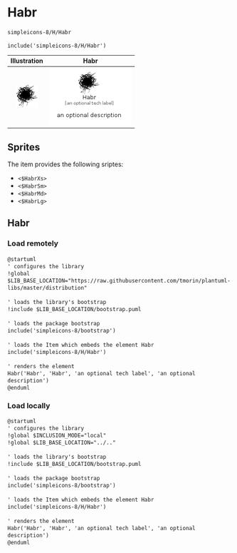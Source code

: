 # Habr


```text
simpleicons-8/H/Habr
```

```text
include('simpleicons-8/H/Habr')
```



| Illustration | Habr |
| :---: | :---: |
| ![illustration for Illustration](../../simpleicons-8/H/Habr.png) | ![illustration for Habr](../../simpleicons-8/H/Habr.Local.png) |



## Sprites
The item provides the following sriptes:

- `<$HabrXs>`
- `<$HabrSm>`
- `<$HabrMd>`
- `<$HabrLg>`





## Habr

### Load remotely
```plantuml
@startuml
' configures the library
!global $LIB_BASE_LOCATION="https://raw.githubusercontent.com/tmorin/plantuml-libs/master/distribution"

' loads the library's bootstrap
!include $LIB_BASE_LOCATION/bootstrap.puml

' loads the package bootstrap
include('simpleicons-8/bootstrap')

' loads the Item which embeds the element Habr
include('simpleicons-8/H/Habr')

' renders the element
Habr('Habr', 'Habr', 'an optional tech label', 'an optional description')
@enduml
```

### Load locally
```plantuml
@startuml
' configures the library
!global $INCLUSION_MODE="local"
!global $LIB_BASE_LOCATION="../.."

' loads the library's bootstrap
!include $LIB_BASE_LOCATION/bootstrap.puml

' loads the package bootstrap
include('simpleicons-8/bootstrap')

' loads the Item which embeds the element Habr
include('simpleicons-8/H/Habr')

' renders the element
Habr('Habr', 'Habr', 'an optional tech label', 'an optional description')
@enduml
```

